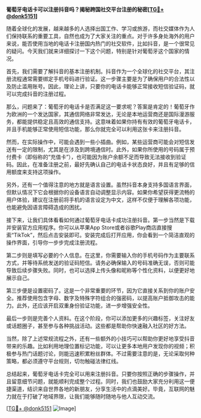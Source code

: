 **葡萄牙电话卡可以注册抖音吗？揭秘跨国社交平台注册的秘密[[TG💪+ @donk5151](https://t.me/s/donk5151)]**

随着全球化的发展，越来越多的人选择出国工作、学习或旅游，而社交媒体作为人们保持联系的重要工具，自然也成为了大家关注的重点。对于许多身处海外的用户来说，能否使用当地的电话卡注册国内热门的社交软件，比如抖音，是一个很常见的疑问。今天我们就来详细探讨一下这个问题，特别是针对葡萄牙这个国家的情况。

首先，我们需要了解抖音的基本注册机制。抖音作为一个全球化的社交平台，其注册流程通常需要绑定手机号码进行验证。这一步骤主要是为了确保用户的合法性以及防止滥用账号。因此，理论上讲，只要你的电话卡能够正常接收短信验证码，就可以完成抖音的注册过程。

那么，问题来了：葡萄牙的电话卡是否满足这一要求呢？答案是肯定的！葡萄牙作为欧洲的一个发达国家，其通信网络非常发达，无论是本地运营商还是国际漫游服务，都能提供稳定且高效的通信支持。这意味着如果你持有有效的葡萄牙电话卡，并且手机能够正常使用短信功能，那么你就完全可以利用这张卡来注册抖音。

然而，在实际操作中，可能会遇到一些小插曲。例如，某些运营商可能会对短信发送有一定的限制，尤其是在涉及到跨境通信时。此外，如果你所使用的号码属于预付费卡（即俗称的“充值卡”），也可能因为账户余额不足而导致无法接收到验证码。因此，在准备注册之前，最好先确认自己的电话卡状态良好，并且有足够的信用额度来支持这项操作。

另外，还有一个值得注意的地方就是语言设置。虽然抖音本身支持多国语言界面，但默认情况下它会根据你的设备语言自动调整显示内容。如果你希望获得更流畅的用户体验，建议在注册前将手机的语言设定为中文，这样不仅便于理解各项功能，也能避免因语言障碍造成的困扰。

接下来，让我们具体看看如何通过葡萄牙电话卡成功注册抖音。第一步当然是下载并安装官方应用程序。你可以从苹果App Store或者谷歌Play商店直接搜索“TikTok”，然后点击安装即可。安装完成后打开应用，你会看到一个简洁直观的操作界面，引导你一步步完成注册流程。

第二步则是填写必要的个人信息。在这里，你需要输入你的手机号码作为主要联系方式，并等待系统发送的验证码短信。请务必确保输入的号码准确无误，否则可能导致后续步骤失败。同时，也可以选择上传头像和昵称等个性化资料，以便更好地展示自己。

第三步便是设置密码了。这是一个非常重要的环节，因为它直接关系到你的账户安全。推荐使用包含字母、数字及特殊字符组合的强密码，以提高账户抵御攻击的能力。此外，还应该开启双重身份验证功能，进一步增强安全性。

最后一步则是完善个人资料。在这个阶段，你可以添加更多的兴趣标签，关注好友或话题圈子，甚至参与各种挑战活动。这些都是帮助你快速融入社区的好方法。

当然，除了上述常规流程之外，还有一些额外的小技巧可以帮助你更好地享受抖音带来的乐趣。比如利用地理位置标记功能，可以让更多本地用户发现你的视频；积极参与热门话题讨论，则能迅速积累粉丝群体。不过需要注意的是，无论采取何种策略，都必须遵守平台规则，切勿触碰法律红线。

总结起来，葡萄牙电话卡完全可以用来注册抖音。只要你按照正确的步骤操作，并且留意细节问题，就能顺利完成整个过程。同时，我们也鼓励大家充分利用这一便捷渠道，结识来自世界各地的新朋友，分享生活中的点滴美好。毕竟，互联网的魅力就在于打破了地域界限，让我们能够随时随地与他人互动交流。

[[TG💪+ @donk5151](https://t.me/s/donk5151) ![Image](https://i.postimg.cc/rwNCRYN7/Snipaste-2025-04-30-17-27-05.png)]